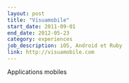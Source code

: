 ```yaml
---
layout: post
title: "Visuamobile"
start_date: 2011-09-01
end_date: 2012-05-23
category: experiences
job_description: iOS, Android et Ruby
link: http://visuamobile.com
---
```


Applications mobiles
